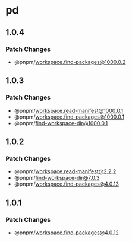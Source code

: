 # pd

## 1.0.4

### Patch Changes

- @pnpm/workspace.find-packages@1000.0.2

## 1.0.3

### Patch Changes

- @pnpm/workspace.read-manifest@1000.0.1
- @pnpm/workspace.find-packages@1000.0.1
- @pnpm/find-workspace-dir@1000.0.1

## 1.0.2

### Patch Changes

- @pnpm/workspace.read-manifest@2.2.2
- @pnpm/find-workspace-dir@7.0.3
- @pnpm/workspace.find-packages@4.0.13

## 1.0.1

### Patch Changes

- @pnpm/workspace.find-packages@4.0.12
